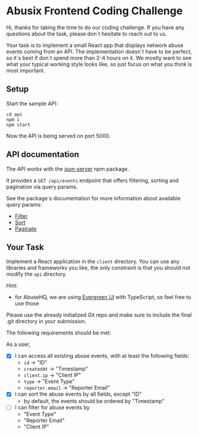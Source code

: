 # Abusix Frontend Coding Challenge

Hi, thanks for taking the time to do our coding challenge. If you have any questions about the task, please don´t hesitate to reach out to us.

Your task is to implement a small React app that displays network abuse events coming from an API. The implementation doesn´t have to be perfect,
so it´s best if don´t spend more than 2-4 hours on it. We mostly want to see what your typical working style looks like, so just focus on what you think is most important.

## Setup

Start the sample API:

```
cd api
npm i
npm start
```

Now the API is being served on port 5000.

## API documentation

The API works with the [json-server](https://www.npmjs.com/package/json-server) npm package.

It provides a `GET /api/events` endpoint that offers filtering, sorting and pagination via query params.

See the package´s documentation for more information about available query params:

- [Filter](https://www.npmjs.com/package/json-server#filter)
- [Sort](https://www.npmjs.com/package/json-server#sort)
- [Paginate](https://www.npmjs.com/package/json-server#paginate)

## Your Task

Implement a React application in the `client` directory. You can use any libraries and frameworks you like, the only constraint is that you should not modify the `api` directory.

Hint:
- for AbuseHQ, we are using [Evergreen UI](https://evergreen.segment.com/) with TypeScript, so feel free to use those

Please use the already initialized Git repo and make sure to include the final .git directory in your submission.

The following requirements should be met:

As a user,

- [x] I can access all existing abuse events, with at least the following fields:
  - `id` -> "ID"
  - `createdAt` -> "Timestamp"
  - `client.ip` -> "Client IP"
  - `type` -> "Event Type"
  - `reporter.email` -> "Reporter Email"
- [x] I can sort the abuse events by all fields, except "ID"
  - by default, the events should be ordered by "Timestamp"
- [ ] I can filter for abuse events by
  - "Event Type"
  - "Reporter Email"
  - "Client IP"
